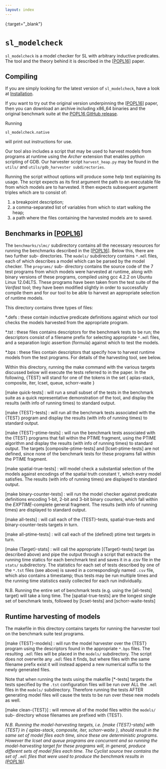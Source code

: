 ```yaml
---
layout: index
---
```

[Installation]: /installation
[POPL16]: http://dx.doi.org/10.1145/2914770.2837621
{:target="_blank"}

``sl_modelcheck``
===========================================================
``sl_modelcheck``
is a model checker for SL with arbitrary inductive predicates.
The tool and the theory behind it is described in the [[POPL16]] paper.

Compiling
-----------------------------------
If you are simply looking for the latest version of ``sl_modelcheck``, have a look at [Installation].

If you want to try out the original version underpinning the [[POPL16]] paper, then you can
download an archive including x86_64 binaries and the original benchmark suite at the 
[POPL16 GitHub release](https://github.com/ngorogiannis/cyclist/releases/tag/POPL16).


Running

    sl_modelcheck.native

will print out instructions for use.

Our tool also includes a script that may be used to harvest models from programs
at runtime using the *Archer* extension that enables python scripting of GDB. Our
harvester script ``harvest_heap.py`` may be found in the ``utils/`` and
``utils/gdb_harvester subdirectories``.

Running the script without options will produce some help text explaining its
usage.
The script expects as its first argument the path to an executable file
from which models are to harvested. It then expects subsequent argument triples
which are to consist of:

1. a breakpoint description;
2. a comma-separated list of variables from which to start walking the heap;
3. a path where the files containing the harvested models are to saved.

Benchmarks in [[POPL16]]
-------------------------

The ``benchmarks/slmc/`` subdirectory contains all the necessary resources for running the benchmarks
described in the [[POPL16]]. Below this, there are two further sub-
directories. The ``models/`` subdirectory contains ``*.mdl`` files, each of which
describes a model which can be parsed by the model checker. The ``programs/`` sub-
directory contains the source code of the 7 test programs from which models
were harvested at runtime, along with binary versions of these programs,
compiled using gcc 4.2.2 on Ubuntu Linux 12.04LTS. These programs have been
taken from the test suite of the *Verifast* tool; they have been modified slightly
in order to successfully compile them and for our tool to be able to harvest
an appropriate selection of runtime models.

This directory contains three types of files:

*.defs
: these contain inductive predicate definitions against which our tool
checks the models harvested from the appropriate program.

*.tst
: these files contains descriptors for the benchmark tests to be run;
the descriptors consist of a filename prefix for selecting
appropriate ``*.mdl`` files, and a separation logic assertion (formula)
against which to test the models.

*.bps
: these files contain descriptors that specify how to harvest runtime
models from the test programs. For details of the harvesting tool,
see below.

Within this directory, running the make command with the various targets 
discussed below will execute the tests referred to in the paper. In the
following, {TEST} will stand for one of the tokens in the set { aplas-stack, composite, iter, lcset, queue, schorr-waite }

[make quick-tests]
: will run a small subset of the tests in the benchmark suite
as a quick representative demonstration of the tool, and display the results
(with info of running times) to standard output.

[make {TEST}-tests]
: will run all the benchmark tests associated with the {TEST}
program and display the results (with info of running times) to standard
output.

[make {TEST}-ptime-tests]
: will run the benchmark tests associated with the
{TEST} programs that fall within the PTIME fragment, using the PTIME
algorithm and display the results (with info of running times) to standard
output. The targets [composite-ptime-tests] and [lcset-ptime-tests] are not
defined, since none of the benchmark tests for these programs fall within
the PTIME fragment.

[make spatial-true-tests]
: will model check a substantial selection of the
models against encodings of the spatial truth constant ``T``, which every
model satisfies. The results (with info of running times) are displayed
to standard output.

[make binary-counter-tests]
: will run the model checker against predicate
definitions encoding 1-bit, 2-bit and 3-bit binary counters, which fall
within the *EXPTIME*-complete general fragment. The results (with info of
running times) are displayed to standard output.

[make all-tests]
: will call each of the {TEST}-tests, spatial-true-tests and 
binary-counter-tests targets in turn.

[make all-ptime-tests]
: will call each of the (defined) ptime test targets in turn.

[make {Target}-stats]
: will call the appropriate [{Target}-tests] target (as
described above) and pipe the output through a script that extracts the
running time statics for each benchmark test and saves it in a .csv file in
the ``stats/`` subdirectory. The statistics for each set of tests described by
one of the ``*.tst`` files (see above) is saved in a correspondingly named ``.csv``
file, which also contains a timestamp; thus tests may be run multiple times
and the running time statistics easily collected for each run individually.

N.B. Running the entire set of benchmark tests (e.g. using the [all-tests]
target) will take a long time. The [spatial-true-tests] are the longest single
set of benchmark tests, followed by [lcset-tests] and [schorr-waite-tests]


Runtime harvesting of models
-----------------------------

The makefile in this directory contains targets for running the harvester tool 
on the benchmark suite test programs.

[make {TEST}-models]
: will run the model harvester over the {TEST} program using
the descriptors found in the appropriate ``*.bps`` files. The resulting ``.mdl``
files will be placed in the ``models/`` subdirectory. The script does not 
overwrite any ``.mdl`` files it finds, but where files with the same filename 
prefix exist it will instead append a new numerical suffix to the newly 
generated files.

Note that when running the tests using the makefile [*-tests] targets the
tests specified by the ``.tst`` configuration files will be run over ALL the
``.mdl`` files in the ``models/`` subdirectory. Therefore running the tests AFTER
generating model files will cause the tests to be run over these new models
as well.

[make clean-{TEST}]
: will remove all of the model files within the ``models/`` sub-
directory whose filenames are prefixed with {TEST}.

*N.B. Running the model-harvesting targets, i.e. [make {TEST}-stats] with {TEST}
in { aplas-stack, composite, iter, schorr-waite }, should result in the same set
of model files each time, since these are deterministic programs. However the 
lcset and queue programs are concurrent and so running the model-harvesting 
target for these programs will, in general, produce different sets of model 
files each time. The Cyclist source tree contains the set of ``.mdl`` files that 
were used to produce the benchmark results in [[POPL16]].*
